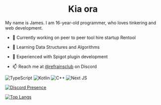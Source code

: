 <h1 align="center">Kia ora</h1>

My name is James. I am 16-year-old programmer, who loves tinkering and web development.

- 🔭 Currently working on peer to peer tool hire startup Rentool

- 🌱 Learning Data Structures and Algorithms

- 💬 Experienced with Spigot plugin development

- 📫 Reach me at [@refrainsclub](https://lexi.ws/discord) on Discord

![TypeScript](https://img.shields.io/badge/typescript-%23007ACC.svg?style=for-the-badge&logo=typescript&logoColor=white)
![Kotlin](https://img.shields.io/badge/kotlin-%237F52FF.svg?style=for-the-badge&logo=kotlin&logoColor=white)
![C++](https://img.shields.io/badge/c++-%2300599C.svg?style=for-the-badge&logo=c%2B%2B&logoColor=white)
![Next JS](https://img.shields.io/badge/Next-black?style=for-the-badge&logo=next.js&logoColor=white)

[![Discord Presence](https://lanyard.cnrad.dev/api/335160841026404353)](https://discord.com/users/335160841026404353)

[![Top Langs](https://github-readme-stats.vercel.app/api/top-langs/?username=refrainsclub)](https://github.com/anuraghazra/github-readme-stats)
